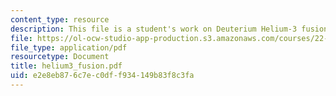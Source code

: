 ```yaml
---
content_type: resource
description: This file is a student's work on Deuterium Helium-3 fusion.
file: https://ol-ocw-studio-app-production.s3.amazonaws.com/courses/22-012-seminar-fusion-and-plasma-physics-spring-2006/e2e8eb876c7ec0dff934149b83f8c3fa_helium3_fusion.pdf
file_type: application/pdf
resourcetype: Document
title: helium3_fusion.pdf
uid: e2e8eb87-6c7e-c0df-f934-149b83f8c3fa
---
```

